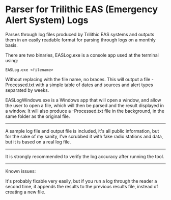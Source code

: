 # Parser for Trilithic EAS (Emergency Alert System) Logs

Parses through log files produced by Trilithic EAS systems and outputs them in an easily readable format for parsing through logs on a monthly basis.

There are two binaries, EASLog.exe is a console app used at the terminal using:

```
EASLog.exe <filename>
```
Without replacing <filename> with the file name, no braces.  This will output a file <filename>-Processed.txt with a simple table of dates and sources and alert types separated by weeks.

EASLogWindows.exe is a Windows app that will open a window, and allow the user to open a file, which will then be parsed and the result displayed in a window.  It will also produce a <filename>-Processed.txt file in the background, in the same folder as the original file.

---

A sample log file and output file is included, it's all public information, but for the sake of my sanity, I've scrubbed it with fake radio stations and data, but it is based on a real log file.

---

It is strongly recommended to verify the log accuracy after running the tool.

---

Known issues:

It's probably fixable very easily, but if you run a log through the reader a second time, it appends the results to the previous results file, instead of creating a new file.

